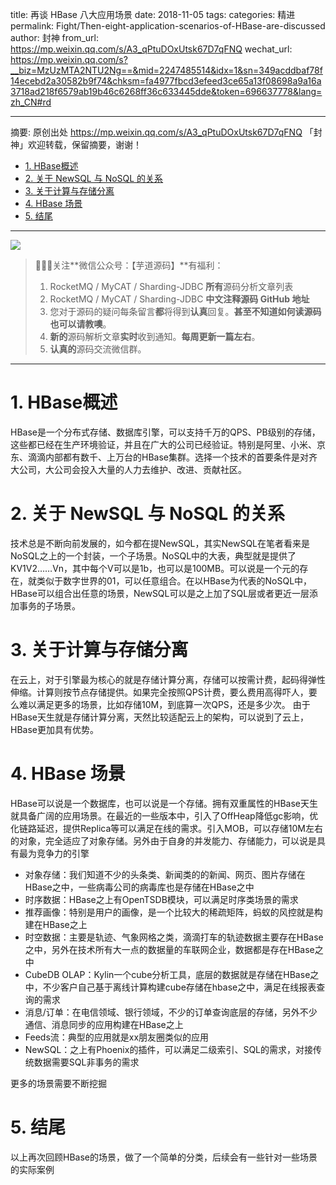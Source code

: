 title: 再谈 HBase 八大应用场景
date: 2018-11-05
tags:
categories: 精进
permalink: Fight/Then-eight-application-scenarios-of-HBase-are-discussed
author: 封神
from_url: https://mp.weixin.qq.com/s/A3_qPtuDOxUtsk67D7qFNQ
wechat_url: https://mp.weixin.qq.com/s?__biz=MzUzMTA2NTU2Ng==&mid=2247485514&idx=1&sn=349acddbaf78f14ecebd2a30582b9f74&chksm=fa4977fbcd3efeed3ce65a13f08698a9a16a3718ad218f6579ab19b46c6268ff36c633445dde&token=696637778&lang=zh_CN#rd

-------

摘要: 原创出处 https://mp.weixin.qq.com/s/A3_qPtuDOxUtsk67D7qFNQ 「封神」欢迎转载，保留摘要，谢谢！

- [1. HBase概述](http://www.iocoder.cn/Fight/Then-eight-application-scenarios-of-HBase-are-discussed/)
- [2. 关于 NewSQL 与 NoSQL 的关系](http://www.iocoder.cn/Fight/Then-eight-application-scenarios-of-HBase-are-discussed/)
- [3. 关于计算与存储分离](http://www.iocoder.cn/Fight/Then-eight-application-scenarios-of-HBase-are-discussed/)
- [4. HBase 场景](http://www.iocoder.cn/Fight/Then-eight-application-scenarios-of-HBase-are-discussed/)
- [5. 结尾](http://www.iocoder.cn/Fight/Then-eight-application-scenarios-of-HBase-are-discussed/)

-------

![](http://www.iocoder.cn/images/common/wechat_mp_2017_07_31.jpg)

> 🙂🙂🙂关注**微信公众号：【芋道源码】**有福利：
> 1. RocketMQ / MyCAT / Sharding-JDBC **所有**源码分析文章列表
> 2. RocketMQ / MyCAT / Sharding-JDBC **中文注释源码 GitHub 地址**
> 3. 您对于源码的疑问每条留言**都**将得到**认真**回复。**甚至不知道如何读源码也可以请教噢**。
> 4. **新的**源码解析文章**实时**收到通知。**每周更新一篇左右**。
> 5. **认真的**源码交流微信群。

-------

# 1. HBase概述

HBase是一个分布式存储、数据库引擎，可以支持千万的QPS、PB级别的存储，这些都已经在生产环境验证，并且在广大的公司已经验证。特别是阿里、小米、京东、滴滴内部都有数千、上万台的HBase集群。选择一个技术的首要条件是对齐大公司，大公司会投入大量的人力去维护、改进、贡献社区。



# 2. 关于 NewSQL 与 NoSQL 的关系

技术总是不断向前发展的，如今都在提NewSQL，其实NewSQL在笔者看来是NoSQL之上的一个封装，一个子场景。NoSQL中的大表，典型就是提供了KV1V2……Vn，其中每个V可以是1b，也可以是100MB。可以说是一个元的存在，就类似于数字世界的01，可以任意组合。在以HBase为代表的NoSQL中，HBase可以组合出任意的场景，NewSQL可以是之上加了SQL层或者更近一层添加事务的子场景。



# 3. 关于计算与存储分离

在云上，对于引擎最为核心的就是存储计算分离，存储可以按需计费，起码得弹性伸缩。计算则按节点存储提供。如果完全按照QPS计费，要么费用高得吓人，要么难以满足更多的场景，比如存储10M，到底算一次QPS，还是多少次。 由于HBase天生就是存储计算分离，天然比较适配云上的架构，可以说到了云上，HBase更加具有优势。



# 4. HBase 场景

HBase可以说是一个数据库，也可以说是一个存储。拥有双重属性的HBase天生就具备广阔的应用场景。在最近的一些版本中，引入了OffHeap降低gc影响，优化链路延迟，提供Replica等可以满足在线的需求。引入MOB，可以存储10M左右的对象，完全适应了对象存储。另外由于自身的并发能力、存储能力，可以说是具有最为竞争力的引擎

- 对象存储：我们知道不少的头条类、新闻类的的新闻、网页、图片存储在HBase之中，一些病毒公司的病毒库也是存储在HBase之中
- 时序数据：HBase之上有OpenTSDB模块，可以满足时序类场景的需求
- 推荐画像：特别是用户的画像，是一个比较大的稀疏矩阵，蚂蚁的风控就是构建在HBase之上
- 时空数据：主要是轨迹、气象网格之类，滴滴打车的轨迹数据主要存在HBase之中，另外在技术所有大一点的数据量的车联网企业，数据都是存在HBase之中
- CubeDB OLAP：Kylin一个cube分析工具，底层的数据就是存储在HBase之中，不少客户自己基于离线计算构建cube存储在hbase之中，满足在线报表查询的需求
- 消息/订单：在电信领域、银行领域，不少的订单查询底层的存储，另外不少通信、消息同步的应用构建在HBase之上
- Feeds流：典型的应用就是xx朋友圈类似的应用
- NewSQL：之上有Phoenix的插件，可以满足二级索引、SQL的需求，对接传统数据需要SQL非事务的需求

 更多的场景需要不断挖掘

# 5. 结尾

以上再次回顾HBase的场景，做了一个简单的分类，后续会有一些针对一些场景的实际案例